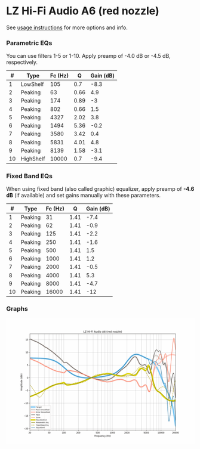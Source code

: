 # LZ Hi-Fi Audio A6 (red nozzle)
See [usage instructions](https://github.com/jaakkopasanen/AutoEq#usage) for more options and info.

### Parametric EQs
You can use filters 1-5 or 1-10. Apply preamp of -4.0 dB or -4.5 dB, respectively.

|   # | Type      |   Fc (Hz) |    Q |   Gain (dB) |
|-----|-----------|-----------|------|-------------|
|   1 | LowShelf  |       105 | 0.7  |        -8.3 |
|   2 | Peaking   |        63 | 0.66 |         4.9 |
|   3 | Peaking   |       174 | 0.89 |        -3   |
|   4 | Peaking   |       802 | 0.66 |         1.5 |
|   5 | Peaking   |      4327 | 2.02 |         3.8 |
|   6 | Peaking   |      1494 | 5.36 |        -0.2 |
|   7 | Peaking   |      3580 | 3.42 |         0.4 |
|   8 | Peaking   |      5831 | 4.01 |         4.8 |
|   9 | Peaking   |      8139 | 1.58 |        -3.1 |
|  10 | HighShelf |     10000 | 0.7  |        -9.4 |

### Fixed Band EQs
When using fixed band (also called graphic) equalizer, apply preamp of **-4.6 dB** (if available) and set gains manually with these parameters.

|   # | Type    |   Fc (Hz) |    Q |   Gain (dB) |
|-----|---------|-----------|------|-------------|
|   1 | Peaking |        31 | 1.41 |        -7.4 |
|   2 | Peaking |        62 | 1.41 |        -0.9 |
|   3 | Peaking |       125 | 1.41 |        -2.2 |
|   4 | Peaking |       250 | 1.41 |        -1.6 |
|   5 | Peaking |       500 | 1.41 |         1.5 |
|   6 | Peaking |      1000 | 1.41 |         1.2 |
|   7 | Peaking |      2000 | 1.41 |        -0.5 |
|   8 | Peaking |      4000 | 1.41 |         5.3 |
|   9 | Peaking |      8000 | 1.41 |        -4.7 |
|  10 | Peaking |     16000 | 1.41 |       -12   |

### Graphs
![](./LZ%20Hi-Fi%20Audio%20A6%20(red%20nozzle).png)
